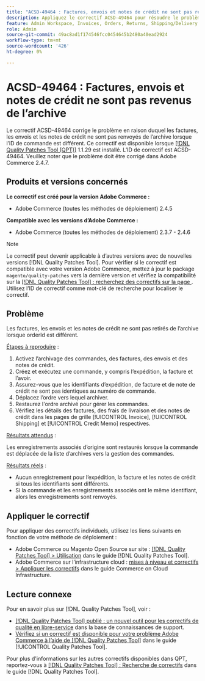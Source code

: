 ```yaml
---
title: "ACSD-49464 : Factures, envois et notes de crédit ne sont pas revenus de l'archive"
description: Appliquez le correctif ACSD-49464 pour résoudre le problème Adobe Commerce en raison duquel les factures, les envois et les notes de crédit ne sont pas déplacés de l’archive lorsque l’ID de commande est différent.
feature: Admin Workspace, Invoices, Orders, Returns, Shipping/Delivery
role: Admin
source-git-commit: 49ac8ad1f174546fcc0454645b2480a40ead2924
workflow-type: tm+mt
source-wordcount: '426'
ht-degree: 0%

---
```


# ACSD-49464 : Factures, envois et notes de crédit ne sont pas revenus de l’archive

Le correctif ACSD-49464 corrige le problème en raison duquel les factures, les envois et les notes de crédit ne sont pas renvoyés de l’archive lorsque l’ID de commande est différent. Ce correctif est disponible lorsque [[!DNL Quality Patches Tool (QPT)]](https://experienceleague.adobe.com/en/docs/commerce-knowledge-base/kb/announcements/commerce-announcements/magento-quality-patches-released-new-tool-to-self-serve-quality-patches) 1.1.29 est installé. L’ID de correctif est ACSD-49464. Veuillez noter que le problème doit être corrigé dans Adobe Commerce 2.4.7.

## Produits et versions concernés

**Le correctif est créé pour la version Adobe Commerce :**

* Adobe Commerce (toutes les méthodes de déploiement) 2.4.5

**Compatible avec les versions d’Adobe Commerce :**

* Adobe Commerce (toutes les méthodes de déploiement) 2.3.7 - 2.4.6

>[!NOTE]
>
>Le correctif peut devenir applicable à d’autres versions avec de nouvelles versions [!DNL Quality Patches Tool]. Pour vérifier si le correctif est compatible avec votre version Adobe Commerce, mettez à jour le package `magento/quality-patches` vers la dernière version et vérifiez la compatibilité sur la [[!DNL Quality Patches Tool] : recherchez des correctifs sur la page ](https://experienceleague.adobe.com/tools/commerce-quality-patches/index.html). Utilisez l’ID de correctif comme mot-clé de recherche pour localiser le correctif.

## Problème

Les factures, les envois et les notes de crédit ne sont pas retirés de l’archive lorsque orderId est différent.

<u>Étapes à reproduire</u> :

1. Activez l’archivage des commandes, des factures, des envois et des notes de crédit.
1. Créez et exécutez une commande, y compris l’expédition, la facture et l’avoir.
1. Assurez-vous que les identifiants d’expédition, de facture et de note de crédit ne sont pas identiques au numéro de commande.
1. Déplacez l’ordre vers lequel archiver.
1. Restaurez l&#39;ordre archivé pour gérer les commandes.
1. Vérifiez les détails des factures, des frais de livraison et des notes de crédit dans les pages de grille [!UICONTROL Invoice], [!UICONTROL Shipping] et [!UICONTROL Credit Memo] respectives.

<u>Résultats attendus</u> :

Les enregistrements associés d’origine sont restaurés lorsque la commande est déplacée de la liste d’archives vers la gestion des commandes.

<u>Résultats réels</u> :

* Aucun enregistrement pour l’expédition, la facture et les notes de crédit si tous les identifiants sont différents.
* Si la commande et les enregistrements associés ont le même identifiant, alors les enregistrements sont renvoyés.

## Appliquer le correctif

Pour appliquer des correctifs individuels, utilisez les liens suivants en fonction de votre méthode de déploiement :

* Adobe Commerce ou Magento Open Source sur site : [[!DNL Quality Patches Tool] > Utilisation](https://experienceleague.adobe.com/docs/commerce-operations/tools/quality-patches-tool/usage.html) dans le guide [!DNL Quality Patches Tool].
* Adobe Commerce sur l’infrastructure cloud : [mises à niveau et correctifs > Appliquer les correctifs](https://experienceleague.adobe.com/docs/commerce-cloud-service/user-guide/develop/upgrade/apply-patches.html) dans le guide Commerce on Cloud Infrastructure.

## Lecture connexe

Pour en savoir plus sur [!DNL Quality Patches Tool], voir :

* [[!DNL Quality Patches Tool] publié : un nouvel outil pour les correctifs de qualité en libre-service](https://experienceleague.adobe.com/en/docs/commerce-knowledge-base/kb/announcements/commerce-announcements/magento-quality-patches-released-new-tool-to-self-serve-quality-patches) dans la base de connaissances de support.
* [Vérifiez si un correctif est disponible pour votre problème Adobe Commerce à l’aide de  [!DNL Quality Patches Tool]](/help/tools/quality-patches-tool/patches-available-in-qpt/check-patch-for-magento-issue-with-magento-quality-patches.md) dans le guide [!UICONTROL Quality Patches Tool].


Pour plus d&#39;informations sur les autres correctifs disponibles dans QPT, reportez-vous à [[!DNL Quality Patches Tool] : Recherche de correctifs](https://experienceleague.adobe.com/tools/commerce-quality-patches/index.html) dans le guide [!DNL Quality Patches Tool].
